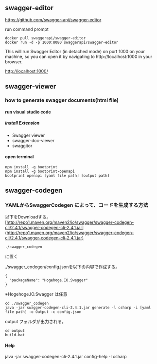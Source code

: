 ## swagger-editor

https://github.com/swagger-api/swagger-editor

run command prompt

```
docker pull swaggerapi/swagger-editor
docker run -d -p 1000:8080 swaggerapi/swagger-editor
```

This will run Swagger Editor (in detached mode) on port 1000 on your machine, so you can open it by navigating to http://localhost:1000 in your browser.

[http://localhost:1000/](http://localhost:1000/)


## swagger-viewer

### how to generate swagger documents(html file)

#### run visual studio code

##### install Extension

- Swagger viewer
- swagger-doc-viewer
- swaggitor


#### open terminal

```
npm install -g bootprint
npm install -g bootprint-openapi
bootprint openapi [yaml file path] [output path]
```

## swagger-codegen

### YAMLからSwaggerCodegen によって、コードを生成する方法

以下をDownloadする。
[http://repo1.maven.org/maven2/io/swagger/swagger-codegen-cli/2.4.1/swagger-codegen-cli-2.4.1.jar](http://repo1.maven.org/maven2/io/swagger/swagger-codegen-cli/2.4.1/swagger-codegen-cli-2.4.1.jar)

```
./swagger_codegen
```

に置く

./swagger_codegen/config.jsonを以下の内容で作成する。

```
{
  "packageName": "Hogehoge.IO.Swagger"
}
```

※Hogehoge.IO.Swagger は任意

```
cd ./swagger_codegen
java -jar swagger-codegen-cli-2.4.1.jar generate -l csharp -i [yaml file path] -o Output -c config.json
```

output フォルダが出力される。

```
cd output
build.bat
```


#### Help
java -jar swagger-codegen-cli-2.4.1.jar config-help -l csharp
